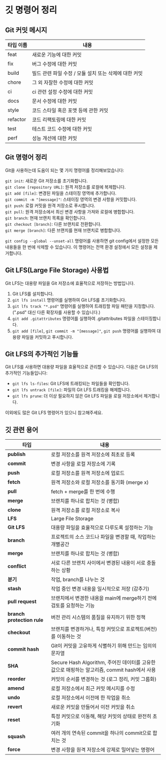 # 깃 명령어 정리

## Git 커밋 메시지

| 타입 이름 | 내용 |
| --- | --- |
| feat | 새로운 기능에 대한 커밋 |
| fix | 버그 수정에 대한 커밋 |
| build | 빌드 관련 파일 수정 / 모듈 설치 또는 삭제에 대한 커밋 |
| chore | 그 외 자잘한 수정에 대한 커밋 |
| ci | ci 관련 설정 수정에 대한 커밋 |
| docs | 문서 수정에 대한 커밋 |
| style | 코드 스타일 혹은 포맷 등에 관한 커밋 |
| refactor | 코드 리팩토링에 대한 커밋 |
| test | 테스트 코드 수정에 대한 커밋 |
| perf | 성능 개선에 대한 커밋 |

## Git 명령어 정리

Git을 사용하는데 도움이 되는 몇 가지 명령어를 정리해보았습니다:

`git init`: 새로운 Git 저장소를 초기화합니다. <br/>
`git clone [repository URL]`: 원격 저장소를 로컬에 복제합니다.<br/>
`git add [file]`: 변경된 파일을 스테이징 영역에 추가합니다.<br/>
`git commit -m "[message]"`: 스테이징 영역의 변경 사항을 커밋합니다.<br/>
`git push`: 로컬 커밋을 원격 저장소로 푸시합니다.<br/>
`git pull`: 원격 저장소에서 최신 변경 사항을 가져와 로컬에 병합합니다.<br/>
`git branch`: 현재 브랜치 목록을 확인합니다.<br/>
`git checkout [branch]`: 다른 브랜치로 전환합니다.<br/>
`git merge [branch]`: 다른 브랜치를 현재 브랜치로 병합합니다.<br/>

`git config --global --unset-all` 명령어를 사용하면 git config에서 설정한 모든 내용들을 한 번에 삭제할 수 있습니다. 이 명령어는 전역 환경 설정에서 모든 설정을 제거합니다.

## Git LFS(Large File Storage) 사용법

Git LFS는 대용량 파일을 Git 저장소에 효율적으로 저장하는 방법입니다.

1. Git LFS를 설치합니다.
2. `git lfs install` 명령어를 실행하여 Git LFS를 초기화합니다.
3. `git lfs track "*.psd"` 명령어를 실행하여 트래킹할 파일 패턴을 지정합니다. (".psd" 대신 다른 확장자를 사용할 수 있습니다.)
4. `git add .gitattributes` 명령어를 실행하여 .gitattributes 파일을 스테이징합니다.
5. `git add [file]`, `git commit -m "[message]"`, `git push` 명령어를 실행하여 대용량 파일을 커밋하고 푸시합니다.

## Git LFS의 추가적인 기능들

Git LFS를 사용하면 대용량 파일을 효율적으로 관리할 수 있습니다. 다음은 Git LFS의 추가적인 기능들입니다:

- `git lfs ls-files`: Git LFS에 트래킹되는 파일들을 확인합니다.
- `git lfs untrack [file]`: 파일의 Git LFS 트래킹을 해제합니다.
- `git lfs prune`: 더 이상 필요하지 않은 Git LFS 파일을 로컬 저장소에서 제거합니다.

이외에도 많은 Git LFS 명령어가 있으니 참고해주세요.

## 깃 관련 용어

| 타입 | 내용 |
| --- | --- |
| **publish**  |  로컬 저장소를 원격 저장소에 최초로 등록  | 
| **commit**  |  변경 사항을 로컬 저장소에 기록 | 
| **push**  |  로컬 저장소를 원격 저장소에 업로드 | 
| **fetch**  |  원격 저장소와 로컬 저장소를 동기화 (merge x) | 
| **pull**  |  fetch + merge를 한 번에 수행 | 
| **merge**  |  브랜치를 하나로 합치는 것 (병합) | 
| **clone**  |  원격 저장소를 로컬 저장소로 복사 | 
| **LFS**  |  Large File Storage | 
| **Git LFS**  |  대용량 파일을 효율적으로 다루도록 설정하는 기능 | 
| **branch**  |  프로젝트의 소스 코드나 파일을 변경할 때, 작업하는 개별공간 | 
| **merge**  |  브랜치를 하나로 합치는 것 (병합) | 
| **conflict**  |  서로 다른 브랜치 사이에서 변경된 내용이 서로 충돌하는 상황 | 
| **분기**  |  작업, branch를 나누는 것 | 
| **stash**  |  작업 중인 변경 내용을 일시적으로 저장 (감추기) | 
| **pull request**  |  브랜치에서 변경한 내용을 main에 merge하기 전에 검토를 요청하는 기능 | 
| **branch protection rule**  |  버전 관리 시스템의 품질을 유지하기 위한 정책 | 
| **checkout**  |  브랜치를 변경하거나, 특정 커밋으로 프로젝트(버전)를 이동하는 것 | 
| **commit hash**  |  Git이 커밋을 고유하게 식별하기 위해 만드는 임의의 문자열 | 
| **SHA**  |  Secure Hash Algorithm, 주어진 데이터를 고유한 값으로 매핑하는 알고리즘, commit hash에서 사용 | 
| **reorder**  |  커밋의 순서를 변경하는 것 (로그 정리, 커밋 그룹화) | 
| **amend**  |  로컬 저장소에서 최근 커밋 메시지를 수정 | 
| **undo**  |  로컬 저장소에서 이전에 한 작업을 취소  | 
| **revert**  |  새로운 커밋을 만들어서 이전 커밋을 취소 | 
| **reset**  |  특정 커밋으로 이동해, 해당 커밋의 상태로 완전히 초기화 | 
| **squash**  |  여러 개의 연속된 commit을 하나의 commit으로 합치는 것 | 
| **force**  |  변경 사항을 원격 저장소에 강제로 밀어넣는 명령어 | 
